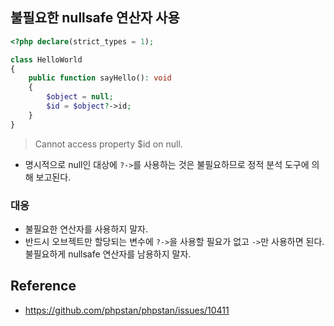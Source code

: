 ## 불필요한 nullsafe 연산자 사용
```php
<?php declare(strict_types = 1);

class HelloWorld
{
    public function sayHello(): void
    {
        $object = null;
        $id = $object?->id;
    }
}
```
> Cannot access property $id on null.
- 명시적으로 null인 대상에 `?->`를 사용하는 것은 불필요하므로 정적 분석 도구에 의해 보고된다.

### 대응
- 불필요한 연산자를 사용하지 말자.
- 반드시 오브젝트만 할당되는 변수에 `?->`을 사용할 필요가 없고 `->`만 사용하면 된다. 불필요하게 nullsafe 연산자를 남용하지 말자.

## Reference
- https://github.com/phpstan/phpstan/issues/10411
